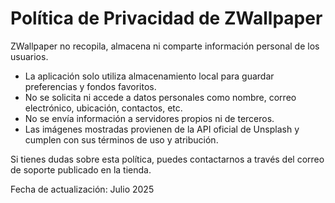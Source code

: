 # Política de Privacidad de ZWallpaper

ZWallpaper no recopila, almacena ni comparte información personal de los usuarios.

- La aplicación solo utiliza almacenamiento local para guardar preferencias y fondos favoritos.
- No se solicita ni accede a datos personales como nombre, correo electrónico, ubicación, contactos, etc.
- No se envía información a servidores propios ni de terceros.
- Las imágenes mostradas provienen de la API oficial de Unsplash y cumplen con sus términos de uso y atribución.

Si tienes dudas sobre esta política, puedes contactarnos a través del correo de soporte publicado en la tienda.

Fecha de actualización: Julio 2025
